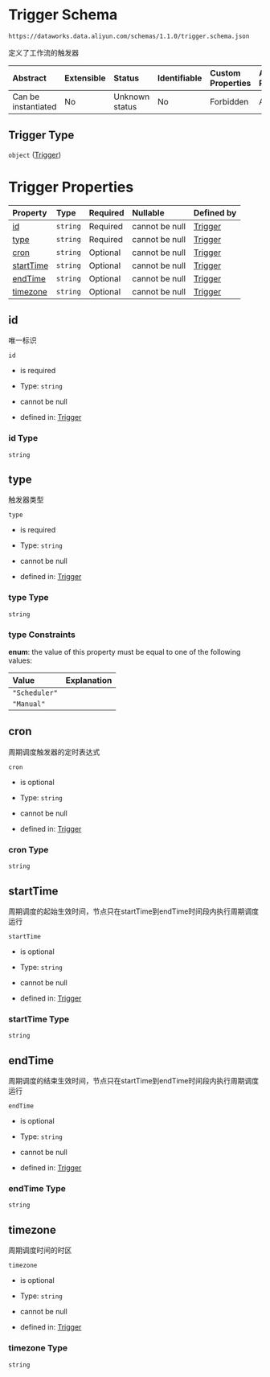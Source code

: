 # Trigger Schema

```txt
https://dataworks.data.aliyun.com/schemas/1.1.0/trigger.schema.json
```

定义了工作流的触发器

| Abstract            | Extensible | Status         | Identifiable | Custom Properties | Additional Properties | Access Restrictions | Defined In                                                                  |
| :------------------ | :--------- | :------------- | :----------- | :---------------- | :-------------------- | :------------------ | :-------------------------------------------------------------------------- |
| Can be instantiated | No         | Unknown status | No           | Forbidden         | Allowed               | none                | [trigger.schema.json](../../out/trigger.schema.json "open original schema") |

## Trigger Type

`object` ([Trigger](trigger.md))

# Trigger Properties

| Property                | Type     | Required | Nullable       | Defined by                                                                                                                             |
| :---------------------- | :------- | :------- | :------------- | :------------------------------------------------------------------------------------------------------------------------------------- |
| [id](#id)               | `string` | Required | cannot be null | [Trigger](trigger-properties-id.md "https://dataworks.data.aliyun.com/schemas/1.1.0/trigger.schema.json#/properties/id")               |
| [type](#type)           | `string` | Required | cannot be null | [Trigger](trigger-properties-type.md "https://dataworks.data.aliyun.com/schemas/1.1.0/trigger.schema.json#/properties/type")           |
| [cron](#cron)           | `string` | Optional | cannot be null | [Trigger](trigger-properties-cron.md "https://dataworks.data.aliyun.com/schemas/1.1.0/trigger.schema.json#/properties/cron")           |
| [startTime](#starttime) | `string` | Optional | cannot be null | [Trigger](trigger-properties-starttime.md "https://dataworks.data.aliyun.com/schemas/1.1.0/trigger.schema.json#/properties/startTime") |
| [endTime](#endtime)     | `string` | Optional | cannot be null | [Trigger](trigger-properties-endtime.md "https://dataworks.data.aliyun.com/schemas/1.1.0/trigger.schema.json#/properties/endTime")     |
| [timezone](#timezone)   | `string` | Optional | cannot be null | [Trigger](trigger-properties-timezone.md "https://dataworks.data.aliyun.com/schemas/1.1.0/trigger.schema.json#/properties/timezone")   |

## id

唯一标识

`id`

*   is required

*   Type: `string`

*   cannot be null

*   defined in: [Trigger](trigger-properties-id.md "https://dataworks.data.aliyun.com/schemas/1.1.0/trigger.schema.json#/properties/id")

### id Type

`string`

## type

触发器类型

`type`

*   is required

*   Type: `string`

*   cannot be null

*   defined in: [Trigger](trigger-properties-type.md "https://dataworks.data.aliyun.com/schemas/1.1.0/trigger.schema.json#/properties/type")

### type Type

`string`

### type Constraints

**enum**: the value of this property must be equal to one of the following values:

| Value         | Explanation |
| :------------ | :---------- |
| `"Scheduler"` |             |
| `"Manual"`    |             |

## cron

周期调度触发器的定时表达式

`cron`

*   is optional

*   Type: `string`

*   cannot be null

*   defined in: [Trigger](trigger-properties-cron.md "https://dataworks.data.aliyun.com/schemas/1.1.0/trigger.schema.json#/properties/cron")

### cron Type

`string`

## startTime

周期调度的起始生效时间，节点只在startTime到endTime时间段内执行周期调度运行

`startTime`

*   is optional

*   Type: `string`

*   cannot be null

*   defined in: [Trigger](trigger-properties-starttime.md "https://dataworks.data.aliyun.com/schemas/1.1.0/trigger.schema.json#/properties/startTime")

### startTime Type

`string`

## endTime

周期调度的结束生效时间，节点只在startTime到endTime时间段内执行周期调度运行

`endTime`

*   is optional

*   Type: `string`

*   cannot be null

*   defined in: [Trigger](trigger-properties-endtime.md "https://dataworks.data.aliyun.com/schemas/1.1.0/trigger.schema.json#/properties/endTime")

### endTime Type

`string`

## timezone

周期调度时间的时区

`timezone`

*   is optional

*   Type: `string`

*   cannot be null

*   defined in: [Trigger](trigger-properties-timezone.md "https://dataworks.data.aliyun.com/schemas/1.1.0/trigger.schema.json#/properties/timezone")

### timezone Type

`string`
